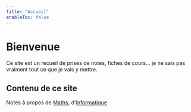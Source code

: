 ```yaml
---
title: "Accueil"
enableToc: false
---
```


# Bienvenue
Ce site est un recueil de prises de notes, fiches de cours... je ne sais pas vraiment tout ce que je vais y mettre.

## Contenu de ce site

Notes à propos de [Maths](notes/Maths.md), d'[Informatique](notes/Informatique.md)
